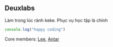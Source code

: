 ## Deuxlabs

Làm trong lúc rảnh keke. Phục vụ học tập là chính

```js
console.log("happy coding")
```

Core members: [Lee](https://github.com/huylee99), [Antar](https://github.com/NguyenVanHien22)

<!--

**Here are some ideas to get you started:**

🙋‍♀️ A short introduction - what is your organization all about?
🌈 Contribution guidelines - how can the community get involved?
👩‍💻 Useful resources - where can the community find your docs? Is there anything else the community should know?
🍿 Fun facts - what does your team eat for breakfast?
🧙 Remember, you can do mighty things with the power of [Markdown](https://docs.github.com/github/writing-on-github/getting-started-with-writing-and-formatting-on-github/basic-writing-and-formatting-syntax)
-->
